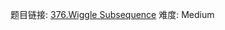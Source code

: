 题目链接: [376.Wiggle Subsequence][1]
难度: Medium

[1]: https://leetcode.com/problems/wiggle-subsequence
